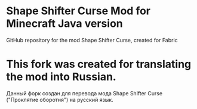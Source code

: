 # Shape Shifter Curse Mod for Minecraft Java version
GitHub repository for the mod Shape Shifter Curse, created for Fabric

This fork was created for translating the mod into Russian.
========================================================================
Данный форк создан для перевода мода Shape Shifter Curse ("Проклятие оборотня") на русский язык.
